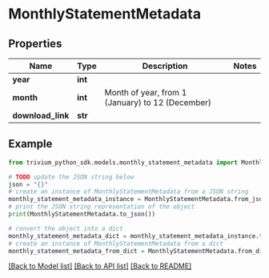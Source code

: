 # MonthlyStatementMetadata


## Properties

Name | Type | Description | Notes
------------ | ------------- | ------------- | -------------
**year** | **int** |  | 
**month** | **int** | Month of year, from 1 (January) to 12 (December) | 
**download_link** | **str** |  | 

## Example

```python
from trivium_python_sdk.models.monthly_statement_metadata import MonthlyStatementMetadata

# TODO update the JSON string below
json = "{}"
# create an instance of MonthlyStatementMetadata from a JSON string
monthly_statement_metadata_instance = MonthlyStatementMetadata.from_json(json)
# print the JSON string representation of the object
print(MonthlyStatementMetadata.to_json())

# convert the object into a dict
monthly_statement_metadata_dict = monthly_statement_metadata_instance.to_dict()
# create an instance of MonthlyStatementMetadata from a dict
monthly_statement_metadata_from_dict = MonthlyStatementMetadata.from_dict(monthly_statement_metadata_dict)
```
[[Back to Model list]](../README.md#documentation-for-models) [[Back to API list]](../README.md#documentation-for-api-endpoints) [[Back to README]](../README.md)


